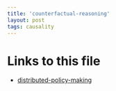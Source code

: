```yaml
---
title: 'counterfactual-reasoning'
layout: post
tags: causality
---
```




# Links to this file

- [distributed-policy-making](/20201108150309-distributed_policy_making)
